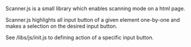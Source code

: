 Scanner.js is a small library which enables scanning mode on a html page.

Scanner.js  highlights all input button of a given element one-by-one and makes a selection on the desired input button.

See /libs/js/init.js to defining action of a specific input button.
